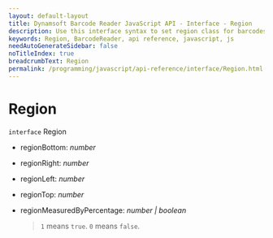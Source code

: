 ```yaml
---
layout: default-layout
title: Dynamsoft Barcode Reader JavaScript API - Interface - Region
description: Use this interface syntax to set region class for barcodes in your Dynamsoft Barcode Reader project for JavaScript.
keywords: Region, BarcodeReader, api reference, javascript, js
needAutoGenerateSidebar: false
noTitleIndex: true
breadcrumbText: Region
permalink: /programming/javascript/api-reference/interface/Region.html
---
```



# Region

`interface` Region

* regionBottom: *number*

* regionRight: *number*

* regionLeft: *number*

* regionTop: *number*

* regionMeasuredByPercentage: *number &#124; boolean*

  > `1` means `true`. `0` means `false`.

